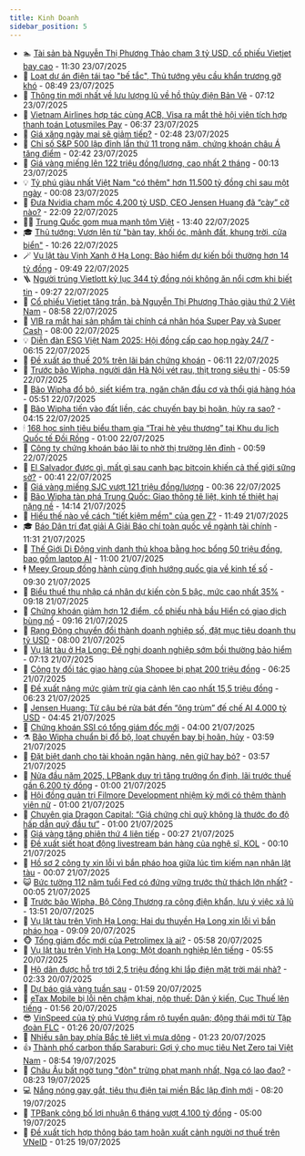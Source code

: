 ```yaml
---
title: Kinh Doanh
sidebar_position: 5
---
```


<!-- dantri-kinh-doanh:START -->
- 🏊 [Tài sản bà Nguyễn Thị Phương Thảo chạm 3 tỷ USD, cổ phiếu Vietjet bay cao](https://dantri.com.vn/kinh-doanh/tai-san-ba-nguyen-thi-phuong-thao-cham-3-ty-usd-co-phieu-vietjet-bay-cao-20250723160028014.htm) - 11:30 23/07/2025
- 🦆 [Loạt dự án điện tái tạo &quot;bế tắc&quot;, Thủ tướng yêu cầu khẩn trương gỡ khó](https://dantri.com.vn/kinh-doanh/loat-du-an-dien-tai-tao-be-tac-thu-tuong-yeu-cau-khan-truong-go-kho-20250723144949704.htm) - 08:49 23/07/2025
- 🦄 [Thông tin mới nhất về lưu lượng lũ về hồ thủy điện Bản Vẽ](https://dantri.com.vn/kinh-doanh/thong-tin-moi-nhat-ve-luu-luong-lu-ve-ho-thuy-dien-ban-ve-20250723115210202.htm) - 07:12 23/07/2025
- 🌝 [Vietnam Airlines hợp tác cùng ACB, Visa ra mắt thẻ hội viên tích hợp thanh toán Lotusmiles Pay](https://dantri.com.vn/kinh-doanh/vietnam-airlines-hop-tac-cung-acb-visa-ra-mat-the-hoi-vien-tich-hop-thanh-toan-lotusmiles-pay-20250723122814161.htm) - 06:37 23/07/2025
- 💃 [Giá xăng ngày mai sẽ giảm tiếp?](https://dantri.com.vn/kinh-doanh/gia-xang-ngay-mai-se-giam-tiep-20250722233435406.htm) - 02:48 23/07/2025
- 🦏 [Chỉ số S&amp;P 500 lập đỉnh lần thứ 11 trong năm, chứng khoán châu Á tăng điểm](https://dantri.com.vn/kinh-doanh/chi-so-sp-500-lap-dinh-lan-thu-11-trong-nam-chung-khoan-chau-a-tang-diem-20250723073422948.htm) - 02:42 23/07/2025
- 🦩 [Giá vàng miếng lên 122 triệu đồng/lượng, cao nhất 2 tháng](https://dantri.com.vn/kinh-doanh/gia-vang-mieng-len-122-trieu-dongluong-cao-nhat-2-thang-20250723015454268.htm) - 00:13 23/07/2025
- 💡 [Tỷ phú giàu nhất Việt Nam &quot;có thêm&quot; hơn 11.500 tỷ đồng chỉ sau một ngày](https://dantri.com.vn/kinh-doanh/ty-phu-giau-nhat-viet-nam-co-them-hon-11500-ty-dong-chi-sau-mot-ngay-20250723065259842.htm) - 00:08 23/07/2025
- 🌊 [Đưa Nvidia chạm mốc 4.200 tỷ USD, CEO Jensen Huang đã “cày” cỡ nào?](https://dantri.com.vn/kinh-doanh/dua-nvidia-cham-moc-4200-ty-usd-ceo-jensen-huang-da-cay-co-nao-20250722203645750.htm) - 22:09 22/07/2025
- 🧑‍💻 [Trung Quốc gom mua mạnh tôm Việt](https://dantri.com.vn/kinh-doanh/trung-quoc-gom-mua-manh-tom-viet-20250722184537115.htm) - 13:40 22/07/2025
- 🎓 [Thủ tướng: Vươn lên từ &quot;bàn tay, khối óc, mảnh đất, khung trời, cửa biển&quot;](https://dantri.com.vn/kinh-doanh/thu-tuong-vuon-len-tu-ban-tay-khoi-oc-manh-dat-khung-troi-cua-bien-20250722165737039.htm) - 10:26 22/07/2025
- 🪄 [Vụ lật tàu Vịnh Xanh ở Hạ Long: Bảo hiểm dự kiến bồi thường hơn 14 tỷ đồng](https://dantri.com.vn/kinh-doanh/vu-lat-tau-vinh-xanh-o-ha-long-bao-hiem-du-kien-boi-thuong-hon-14-ty-dong-20250722163349760.htm) - 09:49 22/07/2025
- 🪜 [Người trúng Vietlott kỷ lục 344 tỷ đồng nói không ăn nổi cơm khi biết tin](https://dantri.com.vn/kinh-doanh/nguoi-trung-vietlott-ky-luc-344-ty-dong-noi-khong-an-noi-com-khi-biet-tin-20250722161726544.htm) - 09:27 22/07/2025
- 🦄 [Cổ phiếu Vietjet tăng trần, bà Nguyễn Thị Phương Thảo giàu thứ 2 Việt Nam](https://dantri.com.vn/kinh-doanh/co-phieu-vietjet-tang-tran-ba-nguyen-thi-phuong-thao-giau-thu-2-viet-nam-20250722155006900.htm) - 08:58 22/07/2025
- 💯 [VIB ra mắt hai sản phẩm tài chính cá nhân hóa Super Pay và Super Cash](https://dantri.com.vn/kinh-doanh/vib-ra-mat-hai-san-pham-tai-chinh-ca-nhan-hoa-super-pay-va-super-cash-20250722134707924.htm) - 08:00 22/07/2025
- 💡 [Diễn đàn ESG Việt Nam 2025: Hội đồng cấp cao họp ngày 24/7](https://dantri.com.vn/kinh-doanh/dien-dan-esg-viet-nam-2025-hoi-dong-cap-cao-hop-ngay-247-20250721204119000.htm) - 06:15 22/07/2025
- 🧰 [Đề xuất áp thuế 20% trên lãi bán chứng khoán](https://dantri.com.vn/kinh-doanh/de-xuat-ap-thue-20-tren-lai-ban-chung-khoan-20250722115252548.htm) - 06:11 22/07/2025
- 🎊 [Trước bão Wipha, người dân Hà Nội vét rau, thịt trong siêu thị](https://dantri.com.vn/kinh-doanh/truoc-bao-wipha-nguoi-dan-ha-noi-vet-rau-thit-trong-sieu-thi-20250722114540663.htm) - 05:59 22/07/2025
- 🔭 [Bão Wipha đổ bộ, siết kiểm tra, ngăn chặn đầu cơ và thổi giá hàng hóa](https://dantri.com.vn/kinh-doanh/bao-wipha-do-bo-siet-kiem-tra-ngan-chan-dau-co-va-thoi-gia-hang-hoa-20250722123331852.htm) - 05:51 22/07/2025
- 💼 [Bão Wipha tiến vào đất liền, các chuyến bay bị hoãn, hủy ra sao?](https://dantri.com.vn/kinh-doanh/bao-wipha-tien-vao-dat-lien-cac-chuyen-bay-bi-hoan-huy-ra-sao-20250722010533610.htm) - 04:15 22/07/2025
- 🕯 [168 học sinh tiêu biểu tham gia “Trại hè yêu thương” tại Khu du lịch Quốc tế Đồi Rồng](https://dantri.com.vn/kinh-doanh/168-hoc-sinh-tieu-bieu-tham-gia-trai-he-yeu-thuong-tai-khu-du-lich-quoc-te-doi-rong-20250721174217534.htm) - 01:00 22/07/2025
- 🫣 [Công ty chứng khoán báo lãi to nhờ thị trường lên đỉnh](https://dantri.com.vn/kinh-doanh/cong-ty-chung-khoan-bao-lai-to-nho-thi-truong-len-dinh-20250721111928158.htm) - 00:59 22/07/2025
- 🤠 [El Salvador được gì, mất gì sau canh bạc bitcoin khiến cả thế giới sững sờ?](https://dantri.com.vn/kinh-doanh/el-salvador-duoc-gi-mat-gi-sau-canh-bac-bitcoin-khien-ca-the-gioi-sung-so-20250722020317054.htm) - 00:41 22/07/2025
- 🌈 [Giá vàng miếng SJC vượt 121 triệu đồng/lượng](https://dantri.com.vn/kinh-doanh/gia-vang-mieng-sjc-vuot-121-trieu-dongluong-20250721235926645.htm) - 00:36 22/07/2025
- 🦅 [Bão Wipha tàn phá Trung Quốc: Giao thông tê liệt, kinh tế thiệt hại nặng nề](https://dantri.com.vn/kinh-doanh/bao-wipha-tan-pha-trung-quoc-giao-thong-te-liet-kinh-te-thiet-hai-nang-ne-20250721194444163.htm) - 14:14 21/07/2025
- 🌁 [Hiểu thế nào về cách &quot;tiết kiệm mềm&quot; của gen Z?](https://dantri.com.vn/kinh-doanh/hieu-the-nao-ve-cach-tiet-kiem-mem-cua-gen-z-20250714084708762.htm) - 11:49 21/07/2025
- 🎓 [Báo Dân trí đạt giải A Giải Báo chí toàn quốc về ngành tài chính](https://dantri.com.vn/kinh-doanh/bao-dan-tri-dat-giai-a-giai-bao-chi-toan-quoc-ve-nganh-tai-chinh-20250721180302536.htm) - 11:31 21/07/2025
- 📝 [Thế Giới Di Động vinh danh thủ khoa bằng học bổng 50 triệu đồng, bao gồm laptop AI](https://dantri.com.vn/kinh-doanh/the-gioi-di-dong-vinh-danh-thu-khoa-bang-hoc-bong-50-trieu-dong-bao-gom-laptop-ai-20250721165821766.htm) - 11:00 21/07/2025
- 🕴 [Meey Group đồng hành cùng định hướng quốc gia về kinh tế số](https://dantri.com.vn/kinh-doanh/meey-group-dong-hanh-cung-dinh-huong-quoc-gia-ve-kinh-te-so-20250721154331741.htm) - 09:30 21/07/2025
- 🧰 [Biểu thuế thu nhập cá nhân dự kiến còn 5 bậc, mức cao nhất 35%](https://dantri.com.vn/kinh-doanh/bieu-thue-thu-nhap-ca-nhan-du-kien-con-5-bac-muc-cao-nhat-35-20250721145803787.htm) - 09:18 21/07/2025
- 🤖 [Chứng khoán giảm hơn 12 điểm, cổ phiếu nhà bầu Hiển có giao dịch bùng nổ](https://dantri.com.vn/kinh-doanh/chung-khoan-giam-hon-12-diem-co-phieu-nha-bau-hien-co-giao-dich-bung-no-20250721160934536.htm) - 09:16 21/07/2025
- 🤠 [Rạng Đông chuyển đổi thành doanh nghiệp số, đặt mục tiêu doanh thu tỷ USD](https://dantri.com.vn/kinh-doanh/rang-dong-chuyen-doi-thanh-doanh-nghiep-so-dat-muc-tieu-doanh-thu-ty-usd-20250721140913355.htm) - 08:00 21/07/2025
- 🌮 [Vụ lật tàu ở Hạ Long: Đề nghị doanh nghiệp sớm bồi thường bảo hiểm](https://dantri.com.vn/kinh-doanh/vu-lat-tau-o-ha-long-de-nghi-doanh-nghiep-som-boi-thuong-bao-hiem-20250721133324374.htm) - 07:13 21/07/2025
- 🦄 [Công ty đối tác giao hàng của Shopee bị phạt 200 triệu đồng](https://dantri.com.vn/kinh-doanh/cong-ty-doi-tac-giao-hang-cua-shopee-bi-phat-200-trieu-dong-20250721123337275.htm) - 06:25 21/07/2025
- 👺 [Đề xuất nâng mức giảm trừ gia cảnh lên cao nhất 15,5 triệu đồng](https://dantri.com.vn/kinh-doanh/de-xuat-nang-muc-giam-tru-gia-canh-len-cao-nhat-155-trieu-dong-20250721132040439.htm) - 06:23 21/07/2025
- 🤗 [Jensen Huang: Từ cậu bé rửa bát đến “ông trùm” đế chế AI 4.000 tỷ USD](https://dantri.com.vn/kinh-doanh/jensen-huang-tu-cau-be-rua-bat-den-ong-trum-de-che-ai-4000-ty-usd-20250720155038428.htm) - 04:45 21/07/2025
- 💪 [Chứng khoán SSI có tổng giám đốc mới](https://dantri.com.vn/kinh-doanh/chung-khoan-ssi-co-tong-giam-doc-moi-20250721104038490.htm) - 04:00 21/07/2025
- ⚗️ [Bão Wipha chuẩn bị đổ bộ, loạt chuyến bay bị hoãn, hủy](https://dantri.com.vn/kinh-doanh/bao-wipha-chuan-bi-do-bo-loat-chuyen-bay-bi-hoan-huy-20250721105607532.htm) - 03:59 21/07/2025
- 🧠 [Đặt biệt danh cho tài khoản ngân hàng, nên giữ hay bỏ?](https://dantri.com.vn/kinh-doanh/dat-biet-danh-cho-tai-khoan-ngan-hang-nen-giu-hay-bo-20250721072640479.htm) - 03:57 21/07/2025
- 🗽 [Nửa đầu năm 2025, LPBank duy trì tăng trưởng ổn định, lãi trước thuế gần 6.200 tỷ đồng](https://dantri.com.vn/kinh-doanh/nua-dau-nam-2025-lpbank-duy-tri-tang-truong-on-dinh-lai-truoc-thue-gan-6200-ty-dong-20250720184216414.htm) - 01:00 21/07/2025
- 🫣 [Hội đồng quản trị Filmore Development nhiệm kỳ mới có thêm thành viên nữ](https://dantri.com.vn/kinh-doanh/hoi-dong-quan-tri-filmore-development-nhiem-ky-moi-co-them-thanh-vien-nu-20250720090806175.htm) - 01:00 21/07/2025
- 🫣 [Chuyên gia Dragon Capital: “Giá chứng chỉ quỹ không là thước đo độ hấp dẫn quỹ đầu tư”](https://dantri.com.vn/kinh-doanh/chuyen-gia-dragon-capital-gia-chung-chi-quy-khong-la-thuoc-do-do-hap-dan-quy-dau-tu-20250718165858921.htm) - 01:00 21/07/2025
- 🫣 [Giá vàng tăng phiên thứ 4 liên tiếp](https://dantri.com.vn/kinh-doanh/gia-vang-tang-phien-thu-4-lien-tiep-20250721063506042.htm) - 00:27 21/07/2025
- 💂 [Đề xuất siết hoạt động livestream bán hàng của nghệ sĩ, KOL](https://dantri.com.vn/kinh-doanh/de-xuat-siet-hoat-dong-livestream-ban-hang-cua-nghe-si-kol-20250719160736438.htm) - 00:10 21/07/2025
- 💫 [Hồ sơ 2 công ty xin lỗi vì bắn pháo hoa giữa lúc tìm kiếm nạn nhân lật tàu](https://dantri.com.vn/kinh-doanh/ho-so-2-cong-ty-xin-loi-vi-ban-phao-hoa-giua-luc-tim-kiem-nan-nhan-lat-tau-20250720221247754.htm) - 00:07 21/07/2025
- 😺 [Bức tường 112 năm tuổi Fed có đứng vững trước thử thách lớn nhất?](https://dantri.com.vn/kinh-doanh/buc-tuong-112-nam-tuoi-fed-co-dung-vung-truoc-thu-thach-lon-nhat-20250720165425184.htm) - 00:05 21/07/2025
- 🦆 [Trước bão Wipha, Bộ Công Thương ra công điện khẩn, lưu ý việc xả lũ](https://dantri.com.vn/kinh-doanh/truoc-bao-wipha-bo-cong-thuong-ra-cong-dien-khan-luu-y-viec-xa-lu-20250720193156672.htm) - 13:51 20/07/2025
- 👀 [Vụ lật tàu trên Vịnh Hạ Long: Hai du thuyền Hạ Long xin lỗi vì bắn pháo hoa](https://dantri.com.vn/kinh-doanh/vu-lat-tau-tren-vinh-ha-long-hai-du-thuyen-ha-long-xin-loi-vi-ban-phao-hoa-20250720144858473.htm) - 09:09 20/07/2025
- 🐵 [Tổng giám đốc mới của Petrolimex là ai?](https://dantri.com.vn/kinh-doanh/tong-giam-doc-moi-cua-petrolimex-la-ai-20250720002809873.htm) - 05:58 20/07/2025
- 🤖 [Vụ lật tàu trên Vịnh Hạ Long: Một doanh nghiệp lên tiếng](https://dantri.com.vn/kinh-doanh/vu-lat-tau-tren-vinh-ha-long-mot-doanh-nghiep-len-tieng-20250720111745213.htm) - 05:55 20/07/2025
- 💂 [Hộ dân được hỗ trợ tới 2,5 triệu đồng khi lắp điện mặt trời mái nhà?](https://dantri.com.vn/kinh-doanh/ho-dan-duoc-ho-tro-toi-25-trieu-dong-khi-lap-dien-mat-troi-mai-nha-20250719235712208.htm) - 02:33 20/07/2025
- 🦆 [Dự báo giá vàng tuần sau](https://dantri.com.vn/kinh-doanh/du-bao-gia-vang-tuan-sau-20250720001049145.htm) - 01:59 20/07/2025
- 🦅 [eTax Mobile bị lỗi nên chậm khai, nộp thuế: Dân ý kiến, Cục Thuế lên tiếng](https://dantri.com.vn/kinh-doanh/etax-mobile-bi-loi-nen-cham-khai-nop-thue-dan-y-kien-cuc-thue-len-tieng-20250720000229566.htm) - 01:56 20/07/2025
- 😎 [VinSpeed của tỷ phú Vượng rầm rộ tuyển quân; động thái mới từ Tập đoàn FLC](https://dantri.com.vn/kinh-doanh/vinspeed-cua-ty-phu-vuong-ram-ro-tuyen-quan-dong-thai-moi-tu-tap-doan-flc-20250720074019172.htm) - 01:26 20/07/2025
- 🐎 [Nhiều sân bay phía Bắc tê liệt vì mưa dông](https://dantri.com.vn/kinh-doanh/nhieu-san-bay-phia-bac-te-liet-vi-mua-dong-20250720005800119.htm) - 01:23 20/07/2025
- 👍 [Thành phố carbon thấp Saraburi: Gợi ý cho mục tiêu Net Zero tại Việt Nam](https://dantri.com.vn/kinh-doanh/thanh-pho-carbon-thap-saraburi-goi-y-cho-muc-tieu-net-zero-tai-viet-nam-20250719154942835.htm) - 08:54 19/07/2025
- 🦒 [Châu Âu bất ngờ tung &quot;đòn&quot; trừng phạt mạnh nhất, Nga có lao đao?](https://dantri.com.vn/kinh-doanh/chau-au-bat-ngo-tung-don-trung-phat-manh-nhat-nga-co-lao-dao-20250718220454176.htm) - 08:23 19/07/2025
- 💻 [Nắng nóng gay gắt, tiêu thụ điện tại miền Bắc lập đỉnh mới](https://dantri.com.vn/kinh-doanh/nang-nong-gay-gat-tieu-thu-dien-tai-mien-bac-lap-dinh-moi-20250719094855506.htm) - 08:20 19/07/2025
- 👺 [TPBank công bố lợi nhuận 6 tháng vượt 4.100 tỷ đồng](https://dantri.com.vn/kinh-doanh/tpbank-cong-bo-loi-nhuan-6-thang-vuot-4100-ty-dong-20250719111821160.htm) - 05:00 19/07/2025
- 🧐 [Đề xuất tích hợp thông báo tạm hoãn xuất cảnh người nợ thuế trên VNeID](https://dantri.com.vn/kinh-doanh/de-xuat-tich-hop-thong-bao-tam-hoan-xuat-canh-nguoi-no-thue-tren-vneid-20250719004922248.htm) - 01:25 19/07/2025<!-- dantri-kinh-doanh:END -->
